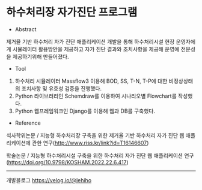 # 하수처리장 자가진단 프로그램

* Abstract

제거율 기반 하수처리 자가 진단 애플리케이션 개발을 통해 하수처리시설 현장 운영자에게 시뮬레이터 활용방안을 제공하고 자가 진단 결과와 조치사항을 제공해 운영에 전문성을 제공하기위해 만들어졌다.

* Tool

1. 하수처리 시뮬레이터 Massflow3 이용해 BOD, SS, T-N, T-P에 대한 비정상상태의 조치사항 및 유효성 검증을 진행했다.
2. Python 라이브러리인 Schemdraw를 이용하여 시나리오별 Flowchart를 작성했다. 
3. Python 웹프레임워크인 Django를 이용해 웹과 DB를 구축했다.

* Reference

석사학위논문 / 지능형 하수처리장 구축을 위한 제거율 기반 하수처리 자가 진단 웹 애플리케이션에 관한 연구(http://www.riss.kr/link?id=T16146607)

학술논문 / 지능형 하수처리시설 구축을 위한 하수처리 자가 진단 웹 애플리케이션 연구(https://doi.org/10.9798/KOSHAM.2022.22.6.417)

---
개발블로그 https://velog.io/@lehiho
